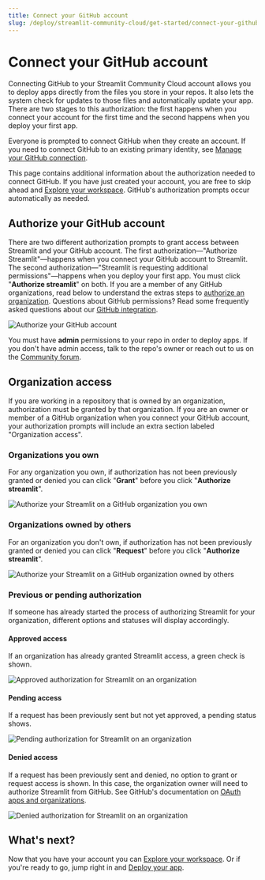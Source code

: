 ```yaml
---
title: Connect your GitHub account
slug: /deploy/streamlit-community-cloud/get-started/connect-your-github-account
---
```


# Connect your GitHub account

Connecting GitHub to your Streamlit Community Cloud account allows you to deploy apps directly from the files you store in your repos. It also lets the system check for updates to those files and automatically update your app. There are two stages to this authorization: the first happens when you connect your account for the first time and the second happens when you deploy your first app.

Everyone is prompted to connect GitHub when they create an account. If you need to connect GitHub to an existing primary identity, see [Manage your GitHub connection](/deploy/streamlit-community-cloud/manage-your-account/manage-your-github-connection).

This page contains additional information about the authorization needed to connect GitHub. If you have just created your account, you are free to skip ahead and [Explore your workspace](/deploy/streamlit-community-cloud/get-started/explore-your-workspace). GitHub's authorization prompts occur automatically as needed.

## Authorize your GitHub account

There are two different authorization prompts to grant access between Streamlit and your GitHub account. The first authorization&mdash;"Authorize Streamlit"&mdash;happens when you connect your GitHub account to Streamlit. The second authorization&mdash;"Streamlit is requesting additional permissions"&mdash;happens when you deploy your first app. You must click "**Authorize streamlit**" on both. If you are a member of any GitHub organizations, read below to understand the extras steps to [authorize an organization](#organization-access). Questions about GitHub permissions? Read some frequently asked questions about our [GitHub integration](/deploy/streamlit-community-cloud/troubleshooting#github-integration).

<Image alt="Authorize your GitHub account" src="/images/streamlit-community-cloud/GitHub-auth-none.png" />

<Important>

You must have **admin** permissions to your repo in order to deploy apps. If you don't have admin access, talk to the repo's owner or reach out to us on the <a href="https://discuss.streamlit.io/" target="_blank">Community forum</a>.

</Important>

## Organization access

If you are working in a repository that is owned by an organization, authorization must be granted by that organization. If you are an owner or member of a GitHub organization when you connect your GitHub account, your authorization prompts will include an extra section labeled "Organization access".

### Organizations you own

For any organization you own, if authorization has not been previously granted or denied you can click "**Grant**" before you click "**Authorize streamlit**".

<Image alt="Authorize your Streamlit on a GitHub organization you own" src="/images/streamlit-community-cloud/GitHub-auth-grant.png" />

### Organizations owned by others

For an organization you don't own, if authorization has not been previously granted or denied you can click "**Request**" before you click "**Authorize streamlit**".

<div style={{ maxWidth: '80%', margin: 'auto' }}>
<Image alt="Authorize your Streamlit on a GitHub organization owned by others" src="/images/streamlit-community-cloud/GitHub-auth-request-XL.png" />
</div>

### Previous or pending authorization

If someone has already started the process of authorizing Streamlit for your organization, different options and statuses will display accordingly.

#### Approved access

If an organization has already granted Streamlit access, a green check is shown.

<div style={{ maxWidth: '60%', margin: 'auto' }}>
<Image alt="Approved authorization for Streamlit on an organization" src="/images/streamlit-community-cloud/GitHub-auth-granted-XL.png" clean />
</div>

#### Pending access

If a request has been previously sent but not yet approved, a pending status shows.

<div style={{ maxWidth: '60%', margin: 'auto' }}>
<Image alt="Pending authorization for Streamlit on an organization" src="/images/streamlit-community-cloud/GitHub-auth-pending-XL.png" clean />
</div>

#### Denied access

If a request has been previously sent and denied, no option to grant or request access is shown. In this case, the organization owner will need to authorize Streamlit from GitHub. See GitHub's documentation on <a href="https://docs.github.com/en/apps/oauth-apps/using-oauth-apps/authorizing-oauth-apps#oauth-apps-and-organizations" target="_blank">OAuth apps and organizations</a>.

<div style={{ maxWidth: '60%', margin: 'auto' }}>
<Image alt="Denied authorization for Streamlit on an organization" src="/images/streamlit-community-cloud/GitHub-auth-denied-XL.png" clean />
</div>

## What's next?

Now that you have your account you can [Explore your workspace](/deploy/streamlit-community-cloud/get-started/explore-your-workspace). Or if you're ready to go, jump right in and [Deploy your app](/deploy/streamlit-community-cloud/deploy-your-app).
